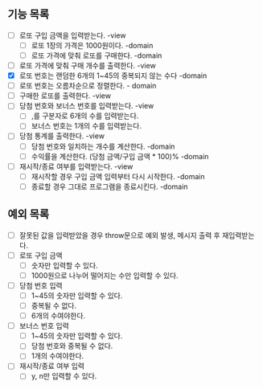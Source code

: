 ## 기능 목록

- [ ] 로또 구입 금액을 입력받는다. -view
  - [ ] 로또 1장의 가격은 1000원이다. -domain
  - [ ] 로또 가격에 맞춰 로또를 구매한다. -domain
- [ ] 로또 가격에 맞춰 구매 개수를 출력한다. -view
- [x] 로또 번호는 랜덤한 6개의 1~45의 중복되지 않는 수다 -domain
- [ ] 로또 번호는 오름차순으로 정렬한다. - domain
- [ ] 구매한 로또를 출력한다. -view
- [ ] 당첨 번호와 보너스 번호를 입력받는다. -view
  - [ ] ,를 구분자로 6개의 수를 입력받는다.
  - [ ] 보너스 번호는 1개의 수를 입력받는다.
- [ ] 당첨 통계를 출력한다. -view
  - [ ] 당첨 번호와 일치하는 개수를 계산한다. -domain
  - [ ] 수익률을 계산한다. (당첨 금액/구입 금액 \* 100)% -domain
- [ ] 재시작/종료 여부를 입력받는다. -view
  - [ ] 재시작할 경우 구입 금액 입력부터 다시 시작한다. -domain
  - [ ] 종료할 경우 그대로 프로그램을 종료시킨다. -domain

## 예외 목록

- [ ] 잘못된 값을 입력받았을 경우 throw문으로 예외 발생, 메시지 출력 후 재입력받는다.
- [ ] 로또 구입 금액
  - [ ] 숫자만 입력할 수 있다.
  - [ ] 1000원으로 나누어 떨어지는 수만 입력할 수 있다.
- [ ] 당첨 번호 입력
  - [ ] 1~45의 숫자만 입력할 수 있다.
  - [ ] 중복될 수 없다.
  - [ ] 6개의 수여야한다.
- [ ] 보너스 번호 입력
  - [ ] 1~45의 숫자만 입력할 수 있다.
  - [ ] 당첨 번호와 중복될 수 없다.
  - [ ] 1개의 수여야한다.
- [ ] 재시작/종료 여부 입력
  - [ ] y, n만 입력할 수 있다.
